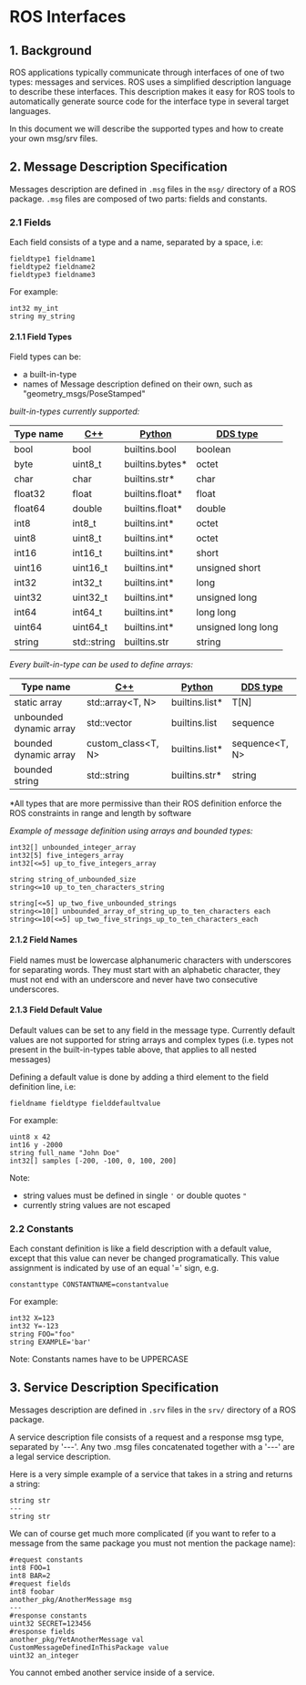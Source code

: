 # ROS Interfaces

## 1. Background

ROS applications typically communicate through interfaces of one of two types: messages and services.
ROS uses a simplified description language to describe these interfaces. This description makes it easy for ROS tools to automatically generate source code for the interface type in several target languages.

In this document we will describe the supported types and how to create your own msg/srv files.

## 2. Message Description Specification
Messages description are defined in `.msg` files in the `msg/` directory of a ROS package.
`.msg` files are composed of two parts: fields and constants.

### 2.1 Fields
Each field consists of a type and a name, separated by a space, i.e:
```
fieldtype1 fieldname1
fieldtype2 fieldname2
fieldtype3 fieldname3
```

For example:
```
int32 my_int
string my_string
```

#### 2.1.1 Field Types
Field types can be:
* a built-in-type
* names of Message description defined on their own, such as "geometry_msgs/PoseStamped"

_built-in-types currently supported:_

| Type name | [C++](http://design.ros2.org/articles/generated_interfaces_cpp.html)  | [Python](http://design.ros2.org/articles/generated_interfaces_python.html) | [DDS type](http://design.ros2.org/articles/mapping_dds_types.html)
| ------------- | ------------- | ----- | ---- |
| bool | bool | builtins.bool | boolean |
| byte | uint8_t | builtins.bytes* | octet |
| char | char | builtins.str* | char |
| float32 | float | builtins.float* | float |
| float64 | double | builtins.float* | double |
| int8 | int8_t | builtins.int* | octet |
| uint8 | uint8_t | builtins.int* | octet |
| int16 | int16_t | builtins.int* | short |
| uint16 | uint16_t | builtins.int* | unsigned short |
| int32 | int32_t  | builtins.int* | long |
| uint32 | uint32_t | builtins.int* | unsigned long |
| int64 | int64_t | builtins.int* | long long |
| uint64 | uint64_t  | builtins.int* | unsigned long long |
| string | std::string | builtins.str | string |


_Every built-in-type can be used to define arrays:_

| Type name | [C++](http://design.ros2.org/articles/generated_interfaces_cpp.html)  | [Python](http://design.ros2.org/articles/generated_interfaces_python.html) | [DDS type](http://design.ros2.org/articles/mapping_dds_types.html)
| ------------- | ------------- | ----- | ---- |
| static array | std::array<T, N> | builtins.list* | T[N] |
| unbounded dynamic array | std::vector | builtins.list | sequence |
| bounded dynamic array | custom_class<T, N> | builtins.list* | sequence<T, N> |
| bounded string | std::string | builtins.str* | string |



*All types that are more permissive than their ROS definition enforce the ROS constraints in range and length by software


_Example of message definition using arrays and bounded types:_
```
int32[] unbounded_integer_array
int32[5] five_integers_array
int32[<=5] up_to_five_integers_array

string string_of_unbounded_size
string<=10 up_to_ten_characters_string

string[<=5] up_two_five_unbounded_strings
string<=10[] unbounded_array_of_string_up_to_ten_characters each
string<=10[<=5] up_two_five_strings_up_to_ten_characters_each
```

#### 2.1.2 Field Names
Field names must be lowercase alphanumeric characters with underscores for separating words. They must start with an alphabetic character, they must not end with an underscore and never have two consecutive underscores.

#### 2.1.3 Field Default Value
Default values can be set to any field in the message type.
Currently default values are not supported for string arrays and complex types (i.e. types not present in the built-in-types table above, that applies to all nested messages)

Defining a default value is done by adding a third element to the field definition line, i.e:
```
fieldname fieldtype fielddefaultvalue
```

For example:
```
uint8 x 42
int16 y -2000
string full_name "John Doe"
int32[] samples [-200, -100, 0, 100, 200] 
```
Note:
- string values must be defined in single `'` or double quotes `"`
- currently string values are not escaped

### 2.2 Constants
Each constant definition is like a field description with a default value, except that this value can never be changed programatically. This value assignment is indicated by use of an equal '=' sign, e.g.
```
constanttype CONSTANTNAME=constantvalue
```
For example:
```
int32 X=123
int32 Y=-123
string FOO="foo"
string EXAMPLE='bar'
```

Note: Constants names have to be UPPERCASE


## 3. Service Description Specification
Messages description are defined in `.srv` files in the `srv/` directory of a ROS package.

A service description file consists of a request and a response msg type, separated by '---'. Any two .msg files concatenated together with a '---' are a legal service description.

Here is a very simple example of a service that takes in a string and returns a string:

```
string str
---
string str
```
We can of course get much more complicated (if you want to refer to a message from the same package you must not mention the package name):

```
#request constants
int8 FOO=1
int8 BAR=2
#request fields
int8 foobar
another_pkg/AnotherMessage msg
---
#response constants
uint32 SECRET=123456
#response fields
another_pkg/YetAnotherMessage val
CustomMessageDefinedInThisPackage value
uint32 an_integer
```
You cannot embed another service inside of a service.